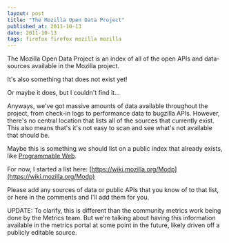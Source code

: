 ```yaml
---
layout: post
title: "The Mozilla Open Data Project"
published_at: 2011-10-13
date: 2011-10-13
tags: firefox firefox mozilla mozilla
---
```


The Mozilla Open Data Project is an index of all of the open APIs and data-sources available in the Mozilla project.

It's also something that does not exist yet!

Or maybe it does, but I couldn't find it...

Anyways, we've got massive amounts of data available throughout the project, from check-in logs to performance data to bugzilla APIs. However, there's no central location that lists all of the sources that currently exist. This also means that's it's not easy to scan and see what's not available that should be.

Maybe this is something we should list on a public index that already exists, like [Programmable Web](http://www.programmableweb.com/).

For now, I started a list here: [https://wiki.mozilla.org/Modp](https://wiki.mozilla.org/Modp)

Please add any sources of data or public APIs that you know of to that list, or here in the comments and I'll add them for you.

UPDATE: To clarify, this is different than the community metrics work being done by the Metrics team. But we're talking about having this information available in the metrics portal at some point in the future, likely driven off a publicly editable source.